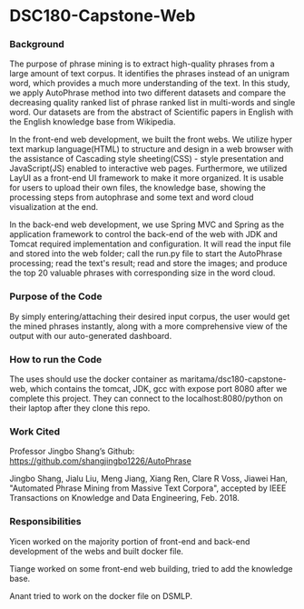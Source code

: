 # DSC180-Capstone-Web

### Background

The purpose of phrase mining is to extract high-quality phrases from a large amount of text corpus. It identifies the phrases instead of an unigram word, which provides a much more understanding of the text.  In this study, we apply AutoPhrase method into two different datasets and compare the decreasing quality ranked list of phrase ranked list in multi-words and single word. Our datasets are from the abstract of Scientific papers in English with the English knowledge base from Wikipedia.

In the front-end web development, we built the front webs. We utilize hyper text markup language(HTML) to structure and design in a web browser with the assistance of Cascading style sheeting(CSS) - style presentation and JavaScript(JS) enabled to interactive web pages. Furthermore, we utilized LayUI as a front-end UI framework to make it more organized. It is usable for users to upload their own files, the knowledge base, showing the processing steps from autophrase and some text and word cloud visualization at the end. 	

In the back-end web development, we use Spring MVC and Spring as the application framework to control the back-end of the web with JDK and Tomcat required implementation and configuration. It will read the input file and stored into the web folder; call the run.py file to start the AutoPhrase processing; read the text's result; read and store the images; and produce the top 20 valuable phrases with corresponding size in the word cloud.


### Purpose of the Code

By simply entering/attaching their desired input corpus, the user would get the mined phrases instantly, along with a more comprehensive view of the output with our auto-generated dashboard.

### How to run the Code

The uses should use the docker container as maritama/dsc180-capstone-web, which contains the tomcat, JDK, gcc with expose port 8080 after we complete this project. They can connect to the localhost:8080/python on their laptop after they clone this repo.


### Work Cited

Professor Jingbo Shang’s Github: https://github.com/shangjingbo1226/AutoPhrase

Jingbo Shang, Jialu Liu, Meng Jiang, Xiang Ren, Clare R Voss, Jiawei Han, "Automated Phrase Mining from Massive Text Corpora", accepted by IEEE Transactions on Knowledge and Data Engineering, Feb. 2018.





### Responsibilities

Yicen worked on the majority portion of front-end and back-end development of the webs and built docker file.


Tiange worked on some front-end web building, tried to add the knowledge base.


Anant tried to work on the docker file on DSMLP.
